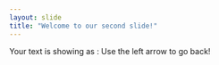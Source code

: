 ```yaml
---
layout: slide
title: "Welcome to our second slide!"
---
```

Your text is showing as :
Use the left arrow to go back!

